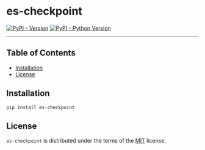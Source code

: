 # es-checkpoint

[![PyPI - Version](https://img.shields.io/pypi/v/es-checkpoint.svg)](https://pypi.org/project/es-checkpoint)
[![PyPI - Python Version](https://img.shields.io/pypi/pyversions/es-checkpoint.svg)](https://pypi.org/project/es-checkpoint)

-----

## Table of Contents

- [Installation](#installation)
- [License](#license)

## Installation

```console
pip install es-checkpoint
```

## License

`es-checkpoint` is distributed under the terms of the [MIT](https://spdx.org/licenses/MIT.html) license.
